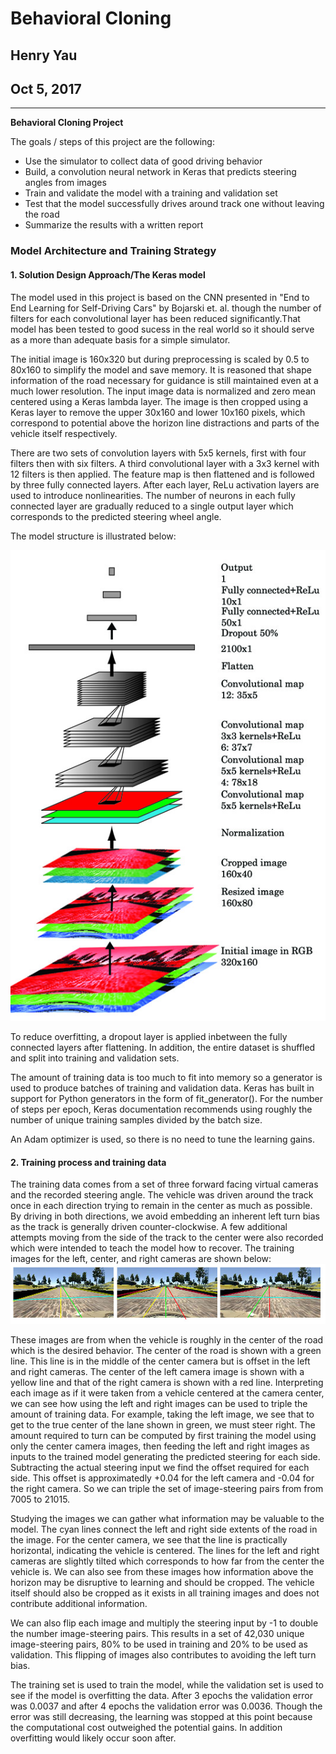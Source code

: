 # **Behavioral Cloning** 

## Henry Yau
## Oct 5, 2017


---

**Behavioral Cloning Project**

The goals / steps of this project are the following:
* Use the simulator to collect data of good driving behavior
* Build, a convolution neural network in Keras that predicts steering angles from images
* Train and validate the model with a training and validation set
* Test that the model successfully drives around track one without leaving the road
* Summarize the results with a written report


[//]: # (Image References)

[image1]: ./images/cnn_model_structure.jpg "Model Structure"
[image2]: ./images/left_right_cameras.jpg "Three camera setup"



### Model Architecture and Training Strategy

#### 1.  Solution Design Approach/The Keras model

The model used in this project is based on the CNN presented in "End to End Learning for Self-Driving Cars" by Bojarski et. al. though the number of filters for each convolutional layer has been reduced significantly.That model has been tested to good sucess in the real world so it should serve as a more than adequate basis for a simple simulator.

The initial image is 160x320 but during preprocessing is scaled by 0.5 to 80x160 to simplify the model and save memory. It is reasoned that shape information of the road necessary for guidance is still maintained even at a much lower resolution. The input image data is normalized and zero mean centered using a Keras lambda layer. The image is then cropped using a Keras layer to remove the upper 30x160 and lower 10x160 pixels, which correspond to potential above the horizon line distractions and parts of the vehicle itself respectively. 

There are two sets of convolution layers with 5x5 kernels, first with four filters then with six filters. A third convolutional layer with a 3x3 kernel with 12 filters is then applied. The feature map is then flattened and is followed by three fully connected layers. After each layer, ReLu activation layers are used to introduce nonlinearities. The number of neurons in each fully connected layer are gradually reduced to a single output layer which corresponds to the predicted steering wheel angle.

The model structure is illustrated below:


![alt text][image1]

To reduce overfitting, a dropout layer is applied inbetween the fully connected layers after flattening. In addition, the entire dataset is shuffled and split into training and validation sets. 

The amount of training data is too much to fit into memory so a generator is used to produce batches of training and validation data. Keras has built in support for Python generators in the form of fit_generator(). For the number of steps per epoch, Keras documentation recommends using roughly the number of unique training samples divided by the batch size.

An Adam optimizer is used, so there is no need to tune the learning gains.

#### 2. Training process and training data

The training data comes from a set of three forward facing virtual cameras and the recorded steering angle. The vehicle was driven around the track once in each direction trying to remain in the center as much as possible. By driving in both directions, we avoid embedding an inherent left turn bias as the track is generally driven counter-clockwise. A few additional attempts moving from the side of the track to the center were also recorded which were intended to teach the model how to recover. The training images for the left, center, and right cameras are shown below:
![alt text][image2]

These images are from when the vehicle is roughly in the center of the road which is the desired behavior. The center of the road is shown with a green line. This line is in the middle of the center camera but is offset in the left and right cameras. The center of the left camera image is shown with a yellow line and that of the right camera is shown with a red line. Interpreting each image as if it were taken from a vehicle centered at the camera center, we can see how using the left and right images can be used to triple the amount of training data. For example, taking the left image, we see that to get to the true center of the lane shown in green, we must steer right. The amount required to turn can be computed by first training the model using only the center camera images, then feeding the left and right images as inputs to the trained model generating the predicted steering for each side. Subtracting the actual steering input we find the offset required for each side. This offset is approximatedly +0.04 for the left camera and -0.04 for the right camera. So we can triple the set of image-steering pairs from from 7005 to 21015.

Studying the images we can gather what information may be valuable to the model. The cyan lines connect the left and right side extents of the road in the image. For the center camera, we see that the line is practically horizontal, indicating the vehicle is centered. The lines for the left and right cameras are slightly tilted which corresponds to how far from the center the vehicle is. We can also see from these images how information above the horizon may be disruptive to learning and should be cropped. The vehicle itself should also be cropped as it exists in all training images and does not contribute additional information. 

We can also flip each image and multiply the steering input by -1 to double the number image-steering pairs. This results in a set of 42,030 unique image-steering pairs, 80% to be used in training and 20% to be used as validation. This flipping of images also contributes to avoiding the left turn bias.

The training set is used to train the model, while the validation set is used to see if the model is overfitting the data. After 3 epochs the validation error was 0.0037 and after 4 epochs the validation error was 0.0036. Though the error was still decreasing, the learning was stopped at this point because the computational cost outweighed the potential gains. In addition overfitting would likely occur soon after.

